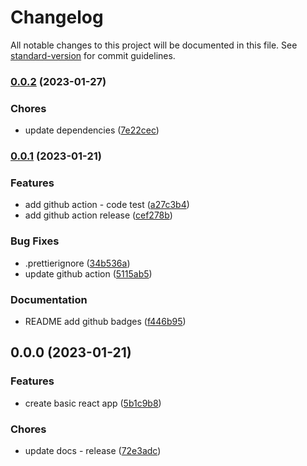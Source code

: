 # Changelog

All notable changes to this project will be documented in this file. See [standard-version](https://github.com/conventional-changelog/standard-version) for commit guidelines.

### [0.0.2](https://github.com/dominickolbe/hey-ninja/compare/v0.0.1...v0.0.2) (2023-01-27)


### Chores

* update dependencies ([7e22cec](https://github.com/dominickolbe/hey-ninja/commit/7e22cecf9f10e6f9726d77772fca19901e4dbe9c))

### [0.0.1](https://github.com/dominickolbe/hey-ninja/compare/v0.0.0...v0.0.1) (2023-01-21)


### Features

* add github action - code test ([a27c3b4](https://github.com/dominickolbe/hey-ninja/commit/a27c3b47b0582f699aaa7aa421690dd35c33353c))
* add github action release ([cef278b](https://github.com/dominickolbe/hey-ninja/commit/cef278b02aa2c0d3ee7fb01516e8bdc8398c2c00))


### Bug Fixes

* .prettierignore ([34b536a](https://github.com/dominickolbe/hey-ninja/commit/34b536af036053f952fc832db38ef685a70e3109))
* update github action ([5115ab5](https://github.com/dominickolbe/hey-ninja/commit/5115ab5fc1ce0de1e44f8adc8e7b5721128e0b6e))


### Documentation

* README add github badges ([f446b95](https://github.com/dominickolbe/hey-ninja/commit/f446b9526f15ca361bf7a2e8e579023ea7ace904))

## 0.0.0 (2023-01-21)


### Features

* create basic react app ([5b1c9b8](https://github.com/dominickolbe/hey-ninja/commit/5b1c9b8b01744943f8c7becb6287bfc69f6c68ed))


### Chores

* update docs - release ([72e3adc](https://github.com/dominickolbe/hey-ninja/commit/72e3adcb54c270cdf2c7993725f70e07c875e15c))
